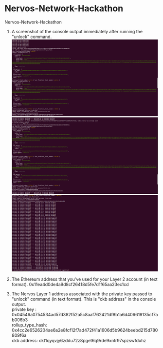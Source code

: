 # Nervos-Network-Hackathon
Nervos-Network-Hackathon

1. A screenshot of the console output immediately after running the "unlock" command.
![alt text](https://github.com/sunydev/Nervos-Network-Hackathon/blob/main/task10/unlock1.png?raw=true)
![alt text](https://github.com/sunydev/Nervos-Network-Hackathon/blob/main/task10/unlock2.png?raw=true)
![alt text](https://github.com/sunydev/Nervos-Network-Hackathon/blob/main/task10/unlock3.png?raw=true)

2. The Ethereum address that you've used for your Layer 2 account (in text format).
	0x11ea4d0de4a9d8cf26418d5fe7d1f65aa23ec1cd

3. The Nervos Layer 1 address associated with the private key passed to "unlock" command (in text format). This is "ckb address" in the console output.  
        private key : 0x04546a0754534ad57d382f52a5c8aaf762421df8b1a6d406619135cf7ab006b3  
        rollup_type_hash: 0x4cc2e6526204ae6a2e8fcf12f7ad472f41a1606d5b9624beebd215d780809f6a  
        ckb address: ckt1qyqvjy6zddu72z8pget6q9rde9xntr97spzswfduhz
        

 


